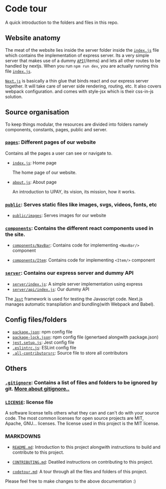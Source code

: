 # Code tour

A quick introduction to the folders and files in this repo.

## Website anatomy

The meat of the website lies inside the server folder inside the [`index.js`](server/index.js) file which contains the implementation of express server. Its a very simple server that makes use of a dummy [`API`](server/api/index.js)(/items) and lets all other routes to be handled by nextjs. When you run ```npm run dev```, you are actually running this file [`index.js`](server/index.js).

[`Next.js`](https://nextjs.org/) is basically a thin glue that binds react and our express server together. It will take care of server side rendering, routing, etc. It also covers webpack configuration. and comes with style-jsx which is their css-in-js solution. 


## Source organisation
To keep things modular, the resources are divided into folders namely components, constants, pages, public and server.

### [`pages`](pages/): Different pages of our website

Contains all the pages a user can see or navigate to.

- [`index.js`](pages/index.js): Home page

    The home page of our website.

- [`about.js`](pages/about.js): About page 
    
    An introduction to UPAY, its vision, its mission, how it works.
 

### [`public`](public/): Serves static files like images, svgs, videos, fonts, etc
- [`public/images`](public/images/): Serves images for our website

### [`components`](components/): Contains the different react components used in the site. 

- [`components/NavBar`](components/NavBar/): Contains code for implementing ```<NavBar/>```  component
 
- [`components/Item`](components/Item/): Contains code for implementing ```<Item/>``` component


### [`server`](server/): Contains our express server and dummy API
- [`server/index.js`](server/index.js/): A simple server implementation using express
- [`server/api/index.js`](server/api/index.js): Our dummy API


The [`Jest`](https://facebook.github.io/jest/) framework is used for testing the Javascript code. 
Next.js manages automatic transpilation and bundling(with Webpack and Babel).

## Config files/folders
- [`package.json`](package.json): npm config file
- [`package-lock.json`](package-lock.json): npm config file (genertaed alongwith package.json)
- [`jest.setup.js`](jest.setup.js): Jest config file
- [`.eslintrc.js`](.eslintrc.js): ESLint config file
- [`.all-contributorsrc`](.all-contributorsrc): Source file to store all contributors
## Others

### [`.gitignore`](.gitignore): Contains a list of files and folders to be ignored by git. [More about gitignore..](https://medium.com/@haydar_ai/learning-how-to-git-ignoring-files-and-folders-using-gitignore-177556afdbe3)

### [`LICENSE`](LICENSE): license file

A software license tells others what they can and can't do with your source code. The most common licenses for open source projects are MIT, Apache, GNU... licenses. The license used in this project is the MIT license.

### MARKDOWNS

- [`README.md`](CONTRIBUTING.md): Introduction to this project alongwith instructions to build and contribute to this project.

- [`CONTRIBUTING.md`](CONTRIBUTING.md): Deatiled instructions on contributing to this project.

- [`codetour.md`](codetour.md): A tour through all the files and folders of this project.


Please feel free to make changes to the above documentation :)
